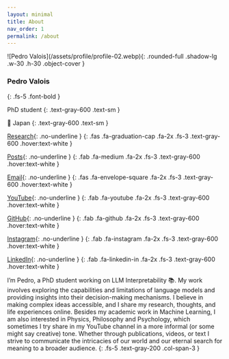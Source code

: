 ```yaml
---
layout: minimal
title: About
nav_order: 1
permalink: /about
---
```


<div class="grid grid-cols-4 gap-8 p-4">

<!-- Sidebar -->
<aside class="block col-span-1 flex flex-col space-y-4">

<section class="flex flex-col space-y-2 items-center">
![Pedro Valois](/assets/profile/profile-02.webp){: .rounded-full .shadow-lg .w-30 .h-30 .object-cover }

# Pedro Valois
{: .fs-5 .font-bold }

PhD student
{: .text-gray-600 .text-sm }
</section>

🗾 Japan 
{: .text-gray-600 .text-sm }

[ Research](https://scholar.google.com/citations?user=2YyfBOgAAAAJ){: .no-underline }
{: .fas .fa-graduation-cap .fa-2x .fs-3 .text-gray-600 .hover:text-white }

[ Posts](https://phvv.medium.com/subscribe){: .no-underline }
{: .fab .fa-medium .fa-2x .fs-3 .text-gray-600 .hover:text-white }

[ Email](mailto:contact@phvv.me){: .no-underline }
{: .fas .fa-envelope-square .fa-2x .fs-3 .text-gray-600 .hover:text-white }

[ YouTube](https://www.youtube.com/@phvvme){: .no-underline }
{: .fab .fa-youtube .fa-2x .fs-3 .text-gray-600 .hover:text-white }

[ GitHub](https://github.com/pedrexus){: .no-underline }
{: .fab .fa-github .fa-2x .fs-3 .text-gray-600 .hover:text-white }

[ Instagram](https://www.instagram.com/phvv.me/){: .no-underline }
{: .fab .fa-instagram .fa-2x .fs-3 .text-gray-600 .hover:text-white }

[ LinkedIn](https://www.linkedin.com/in/pedro-henrique-vaz-valois-288b8a146/){: .no-underline }
{: .fab .fa-linkedin-in .fa-2x .fs-3 .text-gray-600 .hover:text-white }
</aside>

I’m Pedro, a PhD student working on LLM Interpretability 📚. My work involves exploring the capabilities and limitations of language models and providing insights into their decision-making mechanisms. I believe in making complex ideas accessible, and I share my research, thoughts, and life experiences online. Besides my academic work in Machine Learning, I am also interested in Physics, Philosophy and Psychology, which sometimes I try share in my YouTube channel in a more informal (or some might say creative) tone. Whether through publications, videos, or text I strive to communicate the intricacies of our world and our eternal search for meaning to a broader audience.
{: .fs-5 .text-gray-200 .col-span-3 }

</div>